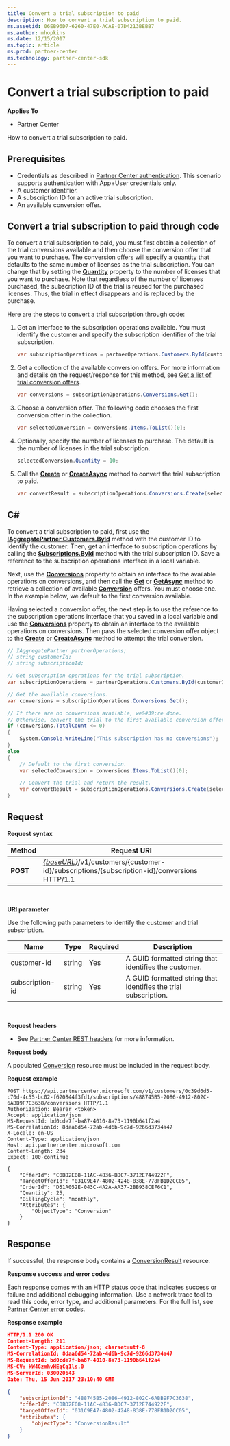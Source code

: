 ```yaml
---
title: Convert a trial subscription to paid
description: How to convert a trial subscription to paid.
ms.assetid: 06EB96D7-6260-47E0-ACAE-07D4213BEBB7
ms.author: mhopkins
ms.date: 12/15/2017
ms.topic: article
ms.prod: partner-center
ms.technology: partner-center-sdk
---
```


# Convert a trial subscription to paid


**Applies To**

-   Partner Center

How to convert a trial subscription to paid.

## <span id="Prerequisites"></span><span id="prerequisites"></span><span id="PREREQUISITES"></span>Prerequisites


-   Credentials as described in [Partner Center authentication](partner-center-authentication.md). This scenario supports authentication with App+User credentials only.
-   A customer identifier.
-   A subscription ID for an active trial subscription.
-   An available conversion offer.

## <span id="Convert_a_trial_subscription_to_paid_through_code"></span><span id="convert_a_trial_subscription_to_paid_through_code"></span><span id="CONVERT_A_TRIAL_SUBSCRIPTION_TO_PAID_THROUGH_CODE"></span>Convert a trial subscription to paid through code


To convert a trial subscription to paid, you must first obtain a collection of the trial conversions available and then choose the conversion offer that you want to purchase. The conversion offers will specify a quantity that defaults to the same number of licenses as the trial subscription. You can change that by setting the [**Quantity**](https://docs.microsoft.com/dotnet/api/microsoft.store.partnercenter.models.subscriptions.conversion.quantity) property to the number of licenses that you want to purchase. Note that regardless of the number of licenses purchased, the subscription ID of the trial is reused for the purchased licenses. Thus, the trial in effect disappears and is replaced by the purchase.

Here are the steps to convert a trial subscription through code:

1.  Get an interface to the subscription operations available. You must identify the customer and specify the subscription identifier of the trial subscription.
    ``` csharp
    var subscriptionOperations = partnerOperations.Customers.ById(customerId).Subscriptions.ById(subscriptionId);
    ```

2.  Get a collection of the available conversion offers. For more information and details on the request/response for this method, see [Get a list of trial conversion offers](get-a-list-of-trial-conversion-offers.md).
    ``` csharp
    var conversions = subscriptionOperations.Conversions.Get();
    ```

3.  Choose a conversion offer. The following code chooses the first conversion offer in the collection.
    ``` csharp
    var selectedConversion = conversions.Items.ToList()[0];
    ```

4.  Optionally, specify the number of licenses to purchase. The default is the number of licenses in the trial subscription.
    ``` csharp
    selectedConversion.Quantity = 10;
    ```

5.  Call the [**Create**](https://docs.microsoft.com/dotnet/api/microsoft.store.partnercenter.subscriptions.isubscriptionupgradecollection.create) or [**CreateAsync**](https://docs.microsoft.com/dotnet/api/microsoft.store.partnercenter.subscriptions.isubscriptionupgradecollection.createasync) method to convert the trial subscription to paid.
    ``` csharp
    var convertResult = subscriptionOperations.Conversions.Create(selectedConversion);
    ```

## <span id="C_"></span><span id="c_"></span>C#


To convert a trial subscription to paid, first use the [**IAggregatePartner.Customers.ById**](https://docs.microsoft.com/dotnet/api/microsoft.store.partnercenter.customers.icustomercollection.byid) method with the customer ID to identify the customer. Then, get an interface to subscription operations by calling the [**Subscriptions.ById**](https://docs.microsoft.com/dotnet/api/microsoft.store.partnercenter.customerusers.icustomerusercollection.byid) method with the trial subscription ID. Save a reference to the subscription operations interface in a local variable.

Next, use the [**Conversions**](https://docs.microsoft.com/dotnet/api/microsoft.store.partnercenter.subscriptions.isubscription.conversions) property to obtain an interface to the available operations on conversions, and then call the [**Get**](https://docs.microsoft.com/dotnet/api/microsoft.store.partnercenter.subscriptions.isubscriptionconversioncollection.get) or [**GetAsync**](https://docs.microsoft.com/dotnet/api/microsoft.store.partnercenter.subscriptions.isubscriptionconversioncollection.getasync) method to retrieve a collection of available [**Conversion**](https://docs.microsoft.com/dotnet/api/microsoft.store.partnercenter.models.subscriptions.conversion) offers. You must choose one. In the example below, we default to the first conversion available.

Having selected a conversion offer, the next step is to use the reference to the subscription operations interface that you saved in a local variable and use the [**Conversions**](https://docs.microsoft.com/dotnet/api/microsoft.store.partnercenter.subscriptions.isubscription.conversions) property to obtain an interface to the available operations on conversions. Then pass the selected conversion offer object to the [**Create**](https://docs.microsoft.com/dotnet/api/microsoft.store.partnercenter.subscriptions.isubscriptionupgradecollection.create) or [**CreateAsync**](https://docs.microsoft.com/dotnet/api/microsoft.store.partnercenter.subscriptions.isubscriptionupgradecollection.createasync) method to attempt the trial conversion.

``` csharp
// IAggregatePartner partnerOperations;
// string customerId;
// string subscriptionId; 

// Get subscription operations for the trial subscription.
var subscriptionOperations = partnerOperations.Customers.ById(customerId).Subscriptions.ById(subscriptionId);

// Get the available conversions.
var conversions = subscriptionOperations.Conversions.Get();

// If there are no conversions available, we&#39;re done. 
// Otherwise, convert the trial to the first available conversion offer.
if (conversions.TotalCount <= 0)
{
    System.Console.WriteLine("This subscription has no conversions");
}
else
{
    // Default to the first conversion.
    var selectedConversion = conversions.Items.ToList()[0];

    // Convert the trial and return the result.
    var convertResult = subscriptionOperations.Conversions.Create(selectedConversion);
}
```

## <span id="_Request"></span><span id="_request"></span><span id="_REQUEST"></span> Request


**Request syntax**

| Method   | Request URI                                                                                                                 |
|----------|-----------------------------------------------------------------------------------------------------------------------------|
| **POST** | [*{baseURL}*](partner-center-rest-urls.md)/v1/customers/{customer-id}/subscriptions/{subscription-id}/conversions HTTP/1.1 |

 

**URI parameter**

Use the following path parameters to identify the customer and trial subscription.

| Name            | Type   | Required | Description                                                     |
|-----------------|--------|----------|-----------------------------------------------------------------|
| customer-id     | string | Yes      | A GUID formatted string that identifies the customer.           |
| subscription-id | string | Yes      | A GUID formatted string that identifies the trial subscription. |

 

**Request headers**

-   See [Partner Center REST headers](headers.md) for more information.

**Request body**

A populated [Conversion](conversions.md#conversion) resource must be included in the request body.

**Request example**

```
POST https://api.partnercenter.microsoft.com/v1/customers/0c39d6d5-c70d-4c55-bc02-f620844f3fd1/subscriptions/488745B5-2086-4912-802C-6ABB9F7C3638/conversions HTTP/1.1
Authorization: Bearer <token>
Accept: application/json
MS-RequestId: bd0cde7f-ba87-4010-8a73-1190b641f2a4
MS-CorrelationId: 8daa6d54-72ab-4d6b-9c7d-9266d3734a47
X-Locale: en-US
Content-Type: application/json
Host: api.partnercenter.microsoft.com
Content-Length: 234
Expect: 100-continue

{
    "OfferId": "C0BD2E08-11AC-4836-BDC7-3712E744922F",
    "TargetOfferId": "031C9E47-4802-4248-838E-778FB1D2CC05",
    "OrderId": "D51A052E-043C-4A2A-AA37-2BB938CEF6C1",
    "Quantity": 25,
    "BillingCycle": "monthly",
    "Attributes": {
        "ObjectType": "Conversion"
    }
}
```

## <span id="_Response"></span><span id="_response"></span><span id="_RESPONSE"></span> Response


If successful, the response body contains a [ConversionResult](conversions.md#conversionresult) resource.

**Response success and error codes**

Each response comes with an HTTP status code that indicates success or failure and additional debugging information. Use a network trace tool to read this code, error type, and additional parameters. For the full list, see [Partner Center error codes](error-codes.md).

**Response example**

``` json
HTTP/1.1 200 OK
Content-Length: 211
Content-Type: application/json; charset=utf-8
MS-CorrelationId: 8daa6d54-72ab-4d6b-9c7d-9266d3734a47
MS-RequestId: bd0cde7f-ba87-4010-8a73-1190b641f2a4
MS-CV: kW4GzmhvHEqCq1ls.0
MS-ServerId: 030020643
Date: Thu, 15 Jun 2017 23:10:40 GMT

﻿{
    "subscriptionId": "488745B5-2086-4912-802C-6ABB9F7C3638",
    "offerId": "C0BD2E08-11AC-4836-BDC7-3712E744922F",
    "targetOfferId": "031C9E47-4802-4248-838E-778FB1D2CC05",
    "attributes": {
        "objectType": "ConversionResult"
    }
}
```

 

 




